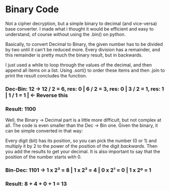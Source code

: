 # Binary Code

Not a cipher decryption, but a simple binary to decimal (and vice-versa) base converter. I made what i thought it would be efficient and easy to understand, of course without 
using the .bin() on python.


Basically, to convert Decimal to Binary, the given number has to be divided by two until it can't be reduced more. Every division has a remainder, and this remainder is pretty
much the binary result, but in backwards.

I just used a while to loop through the values of the decimal, and then append all items on a list. Using .sort() to order these items and then
.join to print the result concludes the function. 

### Dec-Bin: 12 → 12 / 2 = **6**, res: 0  |  6 / 2 = **3**, res: 0  |  3 / 2 = **1**, res: 1  |  1 / 1 = **1**  |  ← Reverse this
### Result: **1100**

Well, the Binary → Decimal part is a little more difficult, but not complex at all. The code is even smaller than the Dec → Bin one. Given the binary, it can be simple converted
in that way:

Every digit (bit) has its position, so you can pick the number (0 or 1) and multiply it by 2 to the power of the position of the digit _backwards_. Then you add the results to get your decimal. It is also important to say that the position of the number starts with 0.

### Bin-Dec: 1101 → 1 x 2³ = 8  |  1 x 2² = 4  |  0 x 2¹ = 0  |  1 x 2º = 1  
### Result: 8 + 4 + 0 + 1 = **13**

